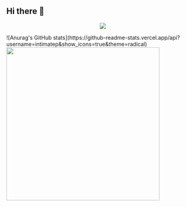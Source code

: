 ## Hi there 👋

<p align="center">
<img src="https://capsule-render.vercel.app/api?type=waving&color=timeGradient&height=300&&section=header&text=intimatep&fontSize=90&fontAlign=50&fontAlignY=30&desc=脚本小子的安全屋&descAlign=50&descSize=30&descAlignY=60&animation=twinkling" />
</p>
![Anurag's GitHub stats](https://github-readme-stats.vercel.app/api?username=intimatep&show_icons=true&theme=radical)
<img width="400" src="https://github-readme-activity-graph.vercel.app/graph?username=intimatep&theme=github-compact&hide_border=true&area=true" />
